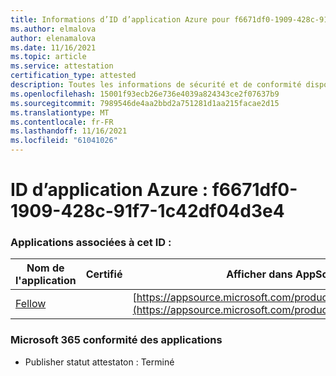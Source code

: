 ```yaml
---
title: Informations d’ID d’application Azure pour f6671df0-1909-428c-91f7-1c42df04d3e4
ms.author: elmalova
author: elenamalova
ms.date: 11/16/2021
ms.topic: article
ms.service: attestation
certification_type: attested
description: Toutes les informations de sécurité et de conformité disponibles pour f6671df0-1909-428c-91f7-1c42df04d3e4.
ms.openlocfilehash: 15001f93ecb26e736e4039a824343ce2f07637b9
ms.sourcegitcommit: 7989546de4aa2bbd2a751281d1aa215facae2d15
ms.translationtype: MT
ms.contentlocale: fr-FR
ms.lasthandoff: 11/16/2021
ms.locfileid: "61041026"
---
```

# <a name="azure-app-id-f6671df0-1909-428c-91f7-1c42df04d3e4"></a>ID d’application Azure : f6671df0-1909-428c-91f7-1c42df04d3e4


### <a name="apps-associated-with-this-id"></a>Applications associées à cet ID :
| **Nom de l'application** | **Certifié** | **Afficher dans AppSource** |
|--------------|---------------|-----------------------|
| [Fellow](https://docs.microsoft.com/microsoft-365-app-certification/forward/WA200002576) |  | [https://appsource.microsoft.com/product/office/WA200002576](https://appsource.microsoft.com/product/office/WA200002576) |

### <a name="microsoft-365-app-compliance-status"></a>Microsoft 365 conformité des applications
- Publisher statut attestaton : Terminé
